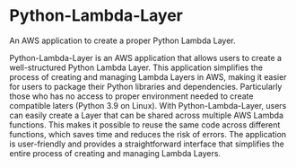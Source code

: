 # Python-Lambda-Layer
An AWS application to create a proper Python Lambda Layer.

Python-Lambda-Layer is an AWS application that allows users to create a well-structured Python Lambda Layer.
This application simplifies the process of creating and managing Lambda Layers in AWS, making it easier for users to package their Python libraries and dependencies.
Particularly those who has no access to proper environment needed to create compatible laters (Python 3.9 on Linux).
With Python-Lambda-Layer, users can easily create a Layer that can be shared across multiple AWS Lambda functions.
This makes it possible to reuse the same code across different functions, which saves time and reduces the risk of errors.
The application is user-friendly and provides a straightforward interface that simplifies the entire process of creating and managing Lambda Layers.
